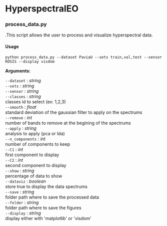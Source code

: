 # HyperspectralEO


### process_data.py 

.This script allows the user to process and visualize hyperspectral data. 

#### Usage

`python process_data.py --dataset PaviaU --sets train,val,test --sensor ROSIS --display visdom`

**Arguments:**  
  
 `--dataset` : *string*  
 `--sets` : *string*   
 `--sensor` : *string*   
 `--classes` : *string*  
 classes id to select (ex: 1,2,3)   
 `--smooth` : *float*  
 standard deviation of the gaussian filter to apply on the spectrums   
 `--remove` : *int*  
 number of bands to remove at the begining of the spectrums    
 `--apply` : *string*  
 analysis to apply (pca or lda)  
 `--n_components` : *int*  
 number of components to keep  
 `--C1` : *int*  
 first component to display  
 `--C2` : *int*  
 second component to display  
 `--show` : *string*  
 percentage of data to show  
 `--dataviz` : *boolean*  
 store true to display the data spectrums  
 `--save` : *string*  
 folder path where to save the processed data  
 `--folder` : *string*  
 folder path where to save the figures  
 `--display` : *string*  
 display either with 'matplotlib' or 'visdom'  
